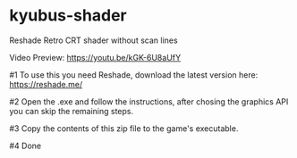 # kyubus-shader
Reshade Retro CRT shader without scan lines

Video Preview: https://youtu.be/kGK-6U8aUfY


#1 To use this you need Reshade, download the latest version here: https://reshade.me/

#2 Open the .exe and follow the instructions, after chosing the graphics API you can skip the remaining steps.

#3 Copy the contents of this zip file to the game's executable.

#4 Done
